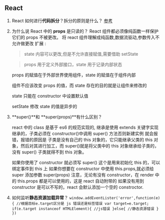 ## React

1. React 如何进行**代码拆分**？拆分的原则是什么？ [参考](https://github.com/haizlin/fe-interview/issues/931)

2. 为什么说 React 中的 **props** 是只读的？
   React 组件都必须像纯函数一样保护它们的 props 不被更改。
   将 react 组件理解成纯函数,数据流驱动,参数传入不允许做更改
   扩展 :

   > state 内容可以更改,但是不允许直接赋值,需要借助 setState

   > props 用于定义外部接口，state 用于记录内部状态

   props 的赋值在于外部世界使用组件，state 的赋值在于组件内部

   组件不应该改变 props 的值，而 state 存在的目的就是让组件来修改的

   state 只能在 constructor 中设置默认值

   setState 修改 state 的值是异步的

3. **super()**和 **super(props)**有什么区别？

   react 中的 class 是基于 es6 的规范实现的, 继承是使用 extends 关键字实现继承的，子类必须在 constructor()中调用 super() 方法否则新建实例
   就会报错，报错的原因是 子类是没有自己的 this 对象的，它只能继承父类的 this 对象，然后对其进行加工，而 super()就是将父类中的 this 对象继承给子类的，没有 super() 子类就得不到 this 对象。

   如果你使用了 constructor 就必须写 super() 这个是用来初始化 this 的，可以绑定事件到 this 上
   如果你想要在 constructor 中使用 this.props,就必须给 super 添加参数 super(props)
   注意，无论有没有 constructor，在 render 中的 this.props 都是可以使用的，这是 react 自动附带的
   如果没有用到 constructor 是可以不写的，react 会默认添加一个空的 constroctor.

4. 如何监听**静态资源加载异常**？
   `window.addEventLister('error',function(e){ //根据目标e.target区分是 js 错误还是标签错误 var target=e.target; if(e.target instanceof HTMLElement){ //js错误 }else{ //静态资源错误 } })`
